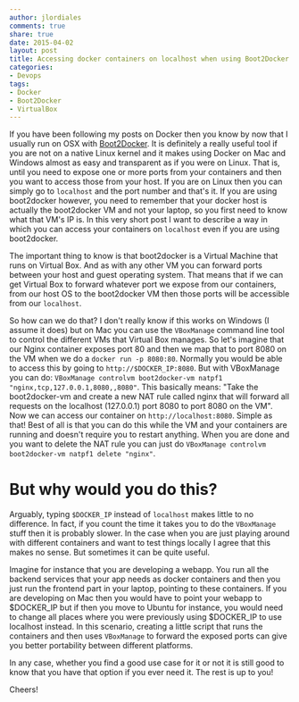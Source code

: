 ```yaml
---
author: jlordiales
comments: true
share: true
date: 2015-04-02
layout: post
title: Accessing docker containers on localhost when using Boot2Docker
categories:
- Devops
tags:
- Docker
- Boot2Docker
- VirtualBox
---
```


If you have been following my posts on Docker then you know by now that I
usually run on OSX with
[Boot2Docker](https://github.com/boot2docker/boot2docker). It is definitely a
really useful tool if you are not on a native Linux kernel and it makes using
Docker on Mac and Windows almost as easy and transparent as if you were on Linux.
That is, until you need to expose one or more ports from your containers and
then you want to access those from your host. If you are on Linux then you can
simply go to `localhost` and the port number and that's it. If you are using
boot2docker however, you need to remember that your docker host is actually the
boot2docker VM and not your laptop, so you first need to know what that VM's IP
is.  In this very short post I want to describe a way in which you can access
your containers on `localhost` even if you are using boot2docker.

The important thing to know is that boot2docker is a Virtual Machine that runs
on Virtual Box. And as with any other VM you can forward ports between your host
and guest operating system. That means that if we can get Virtual Box to forward
whatever port we expose from our containers, from our host OS to the boot2docker
VM then those ports will be accessible from our `localhost`.

So how can we do that? I don't really know if this works on Windows (I assume it
does) but on Mac you can use the `VBoxManage` command line tool to control the
different VMs that Virtual Box manages.
So let's imagine that our Nginx container exposes port 80 and then we map that
to port 8080 on the VM when we do a `docker run -p 8080:80`. Normally you would
be able to access this by going to `http://$DOCKER_IP:8080`. But with VBoxManage
you can do: `VBoxManage controlvm boot2docker-vm natpf1 "nginx,tcp,127.0.0.1,8080,,8080"`.
This basically means: "Take the boot2docker-vm and create a new NAT rule called
nginx that will forward all requests on the localhost (127.0.0.1) port 8080 to
port 8080 on the VM".
Now we can access our container on `http://localhost:8080`. Simple as that! Best
of all is that you can do this while the VM and your containers are running and
doesn't require you to restart anything.
When you are done and you want to delete the NAT rule you can just do
`VBoxManage controlvm boot2docker-vm natpf1 delete "nginx"`.

# But why would you do this?

Arguably, typing `$DOCKER_IP` instead of `localhost` makes little to no
difference. In fact, if you count the time it takes you to do the `VBoxManage`
stuff then it is probably slower.
In the case when you are just playing around with different containers and want
to test things locally I agree that this makes no sense. But sometimes it can be
quite useful.

Imagine for instance that you are developing a webapp. You run all the backend
services that your app needs as docker containers and then you just run the
frontend part in your laptop, pointing to these containers. 
If you are developing on Mac then you would have to point your webapp to
$DOCKER_IP but if then you move to Ubuntu for instance, you would need to change
all places where you were previously using $DOCKER_IP to use localhost instead.
In this scenario, creating a little script that runs the containers and then
uses `VBoxManage` to forward the exposed ports can give you better portability
between different platforms.

In any case, whether you find a good use case for it or not it is still good to
know that you have that option if you ever need it. The rest is up to you!

Cheers!
